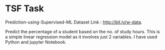# TSF Task

Prediction-using-Supervised-ML
Dataset Link : http://bit.ly/w-data.

Predict the percentage of a student based on the no. of study hours.
This is a simple linear regression model as it involves just 2 variables.
I have used Python and jupyter Notebook.
